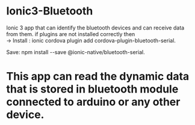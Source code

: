 # Ionic3-Bluetooth
Ionic 3 app that can identify the bluetooth devices and can receive data from them.
if plugins are not installed correctly then  
->
Install : ionic cordova plugin add cordova-plugin-bluetooth-serial.

Save:     npm install --save @ionic-native/bluetooth-serial.

# This app can read the dynamic data that is stored in bluetooth module connected to arduino or any other device.
